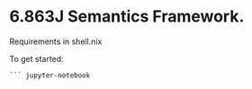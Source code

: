 # 6.863J Semantics Framework.

Requirements in shell.nix

To get started:
``` nix-shell
``` jupyter-notebook

